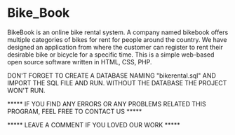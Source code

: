 # Bike_Book
BikeBook is an online bike rental system. A company named bikebook offers multiple categories of bikes for rent for people around the country. 
We have designed an application from where the customer can register to rent their desirable bike or bicycle for a specific time. 
This is a simple web-based open source software written in HTML, CSS, PHP.
                        
DON'T FORGET TO CREATE A DATABASE NAMING "bikerental.sql" AND IMPORT THE SQL FILE AND RUN.
WITHOUT THE DATABASE THE PROJECT WON'T RUN.

***** IF YOU FIND ANY ERRORS OR ANY PROBLEMS RELATED THIS PROGRAM, FEEL FREE TO CONTACT US *****  


***** LEAVE A COMMENT IF YOU LOVED OUR WORK *****
